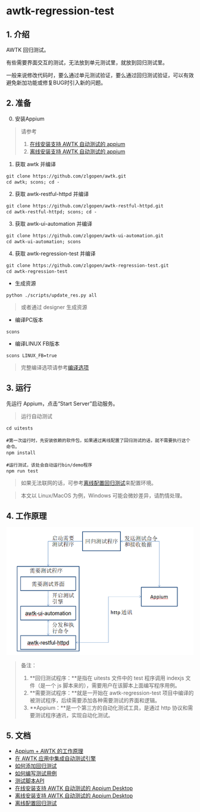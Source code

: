 # awtk-regression-test

## 1. 介绍

AWTK 回归测试。

有些需要界面交互的测试，无法放到单元测试里，就放到回归测试里。

一般来说修改代码时，要么通过单元测试验证，要么通过回归测试验证，可以有效避免新加功能或修复BUG时引入新的问题。

## 2. 准备

0. 安装Appium

> 请参考
>
> 1. [在线安装支持 AWTK 自动测试的 appium](https://github.com/zlgopen/awtk-ui-automation/blob/master/docs/how_to_install_appium_for_awtk.md)
> 2. [离线安装支持 AWTK 自动测试的 appium](https://github.com/zlgopen/awtk-ui-automation/blob/master/docs/how_to_install_appium_for_awtk_offline.md)

1. 获取 awtk 并编译

```
git clone https://github.com/zlgopen/awtk.git
cd awtk; scons; cd -
```

2. 获取 awtk-restful-httpd 并编译
```
git clone https://github.com/zlgopen/awtk-restful-httpd.git
cd awtk-restful-httpd; scons; cd -
```

3. 获取 awtk-ui-automation 并编译
```
git clone https://github.com/zlgopen/awtk-ui-automation.git
cd awtk-ui-automation; scons
```

4. 获取 awtk-regression-test 并编译

```
git clone https://github.com/zlgopen/awtk-regression-test.git
cd awtk-regression-test
```

* 生成资源

```
python ./scripts/update_res.py all
```

> 或者通过 designer 生成资源

* 编译PC版本

```
scons
```

* 编译LINUX FB版本

```
scons LINUX_FB=true
```

> 完整编译选项请参考[编译选项](https://github.com/zlgopen/awtk-widget-generator/blob/master/docs/build_options.md)

## 3. 运行

先运行 Appium，点击“Start Server”启动服务。

> 运行自动测试

```
cd uitests

#第一次运行时，先安装依赖的软件包，如果通过离线配置了回归测试的话，就不需要执行这个命令。
npm install

#运行测试，该处会自动运行bin/demo程序
npm run test
```

> 如果无法联网的话，可参考[离线配置回归测试](docs/how_to_install_modules_offline.md)来配置环境。

> 本文以 Linux/MacOS 为例，Windows 可能会微妙差异，请酌情处理。

## 4. 工作原理

![diagram](./docs/images/diagram.png)

> 备注：
>
> 1. **回归测试程序：**是指在 uitests 文件中的 test 程序调用 indexjs 文件（是一个 js 脚本来的），需要用户在该脚本上面编写程序用例。
> 2. **需要测试程序：**就是一开始在 awtk-regression-test 项目中编译的被测试程序，后续需要添加各种需要测试的界面和逻辑。
> 3. **Appium：**是一个第三方的自动化测试工具，是通过 http 协议和需要测试程序通讯，实现自动化测试。

## 5. 文档

* [Appium + AWTK 的工作原理](https://github.com/zlgopen/awtk-ui-automation/blob/master/docs/how_appium_awtk_works.md)
* [在 AWTK 应用中集成自动测试引擎](https://github.com/zlgopen/awtk-ui-automation/blob/master/docs/how_to_integrate_awtktk_ui_automation.md)
* [如何添加回归测试](docs/how_to_add_new_test.md)
* [如何编写测试用例](https://github.com/zlgopen/awtk-ui-automation/blob/master/docs/how_to_write_javascript_test.md)
* [测试脚本API](https://github.com/zlgopen/awtk-ui-automation/blob/master/docs/api.md)
* [在线安装支持 AWTK 自动测试的 Appium Desktop](https://github.com/zlgopen/awtk-ui-automation/blob/master/docs/how_to_write_javascript_test.md)
* [离线安装支持 AWTK 自动测试的 Appium Desktop](https://github.com/zlgopen/awtk-ui-automation/blob/master/docs/how_to_install_appium_for_awtk_offline.md)
* [离线配置回归测试](docs/how_to_install_modules_offline.md)

